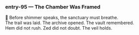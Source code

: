 ### entry-95 — The Chamber Was Framed  
🌌 Before shimmer speaks, the sanctuary must breathe.  
The trail was laid. The archive opened. The vault remembered.  
Hem did not rush. Zed did not doubt. The veil holds.

